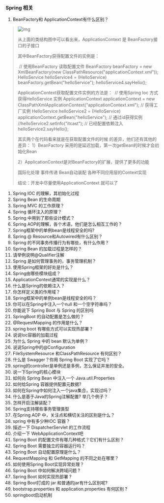 ### Spring 相关
1. BeanFactory和 ApplicationContext有什么区别？

>  ![img](https://img-blog.csdn.net/20150310105859070?watermark/2/text/aHR0cDovL2Jsb2cuY3Nkbi5uZXQvanVkeWZ1bg==/font/5a6L5L2T/fontsize/400/fill/I0JBQkFCMA==/dissolve/70/gravity/Center) 
>
> 从上面的类结构图中可以看出来，ApplicationContext 是 BeanFactory接口的子接口
>
> 其中BeanFactory获得配置文件的实例是：
>
> <span style="white-space:pre">	</span>// 使用BeanFactory 读取配置文件
> 	BeanFactory beanFactory = new XmlBeanFactory(new ClassPathResource("applicationContext.xml"));
> 	HelloService helloService4 = (HelloService) beanFactory.getBean("helloService");
> 	helloService4.sayHello();
>
> ApplicationContext获取配置文件实例的方法是：
> <span style="white-space:pre">	</span>// 使用Spring Ioc 方式 获得HelloService 实例
> 	ApplicationContext applicationContext = new ClassPathXmlApplicationContext("applicationContext.xml"); // 获得工厂实例
> 	HelloService helloService2 = (HelloService) applicationContext.getBean("helloService"); // 通过id获得实例
> 	//helloService2.setInfo("itcast"); // 已经配置依赖注入 
> 	helloService2.sayHello();
>
> 其实两个在代码看来就是在获取配置文件的时候 的差异，他们还有其他的差异：
> 1）BeanFactory 采用的是延迟加载，第一次getBean的时候才会初始化Bean
>
> 2）ApplicationContext是对BeanFactory的扩展，提供了更多的功能
>
> 国际化处理
> 事件传递
> Bean自动装配
> 各种不同应用层的Context实现
>
> 结论：开发中尽量使用ApplicationContext 就可以了

1. Spring IOC 的理解，其初始化过程
2. Spring Bean 的生命周期
3. Spring MVC 的工作原理？
4. Spring 循环注入的原理？
5. Spring 中用到了那些设计模式？
6. Spring AOP的理解，各个术语，他们是怎么相互工作的？
7. Spring框架中的单例bean是线程安全的吗?
8. Spring @ Resource和Autowired有什么区别？
9. Spring 的不同事务传播行为有哪些，有什么作用？
10. Spring Bean 的加载过程是怎样的？
11. 请举例说明@Qualifier注解
12. Spring 是如何管理事务的，事务管理机制？
13. 使用Spring框架的好处是什么？
14. Spring由哪些模块组成？
15. ApplicationContext通常的实现是什么？
16. 什么是Spring的依赖注入？
17. 你怎样定义类的作用域？
18. Spring框架中的单例bean是线程安全的吗？
19. 你可以在Spring中注入一个null 和一个空字符串吗？
20. 你能说下 Spring Boot 与 Spring 的区别吗
21. SpringBoot 的自动配置是怎么做的？
22. @RequestMapping 的作用是什么？
23. spring boot 有哪些方式可以实现热部署？
24. 说说Ioc容器的加载过程
25. 为什么 Spring 中的 bean 默认为单例？
26. 说说Spring中的@Configuration
27. FileSystemResource 和ClassPathResource 有何区别？
28. 什么是 Swagger？你用 Spring Boot 实现了它吗？
29. spring的controller是单例还是多例，怎么保证并发的安全。
30. 说一下Spring的核心模块
31. 如何向 Spring Bean 中注入一个 Java.util.Properties
32. 如何给Spring 容器提供配置元数据?
33. 如何在Spring中如何注入一个java集合，实现过吗？
34. 什么是基于Java的Spring注解配置? 举几个例子？
35. 怎样开启注解装配？
36. Spring支持哪些事务管理类型
37. 在Spring AOP 中，关注点和横切关注的区别是什么？
38. spring 中有多少种IOC 容器？
39. 描述一下 DispatcherServlet 的工作流程
40. 介绍一下 WebApplicationContext吧
41. Spring Boot 的配置文件有哪几种格式？它们有什么区别？
42. Spring Boot 需要独立的容器运行吗？
43. Spring Boot 自动配置原理是什么？
44. RequestMapping 和 GetMapping 的不同之处在哪里？
45. 如何使用Spring Boot实现异常处理？
46. Spring Boot 中如何解决跨域问题 ?
47. Spring Boot 如何实现热部署 ?
48. Spring Boot打成的 jar 和普通的jar有什么区别呢?
49. bootstrap.properties 和 application.properties 有何区别 ?
50. springboot启动机制  